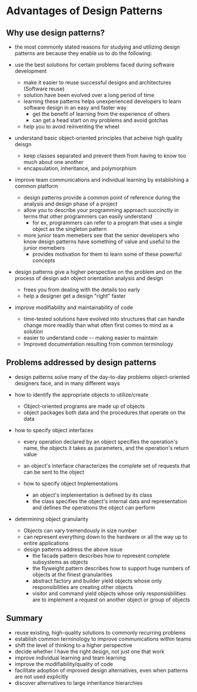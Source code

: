# Advantages of Design Patterns

## Why use design patterns?

* the most commonly stated reasons for studying and utilizing design patterns are because they enable us to do the following:

* use the best solutions for certain problems faced during software development
    * make it easier to reuse successful designs and architectures (Software reuse)
    * solution have been evolved over a long period of time
    * learning these patterns helps unexperienced developers to learn software design in an easy and faster way
        * get the benefit of learning from the experience of others
        * can get a head start on my problems and avoid gotchas
    * help you to avoid reinventing the wheel

* understand basic object-oriented principles that acheive high quality deisgn
    * keep classes separated and prevent them from having to know too much about one another
    * encapsulation, inheritance, and polymorphism

* improve team communications and individual learning by establishing a common platform
    * design patterns provide a common point of reference during the analysis and design phase of a project
    * allow you to describe your programming approach succinctly in terms that other programmers can easily understand
        * for ex, programmers can refer to a program that uses a single object as the singleton pattern
    * more junior team memebers see that the senior developers who know design patterns have something of value and useful to the junior memebers
        * provides motivation for them to learn some of these powerful concepts

* design patterns give a higher perspective on the problem and on the process of design adn object orientation analysis and design
    * frees you from dealing with the details too early
    * help a designer get a design "right" faster

* improve modifiability and maintainability of code
    * time-tested solutions have evolved into structures that can handle change more readily than what often first comes to mind as a solution
    * easier to understand code -- making easier to maintain
    * Improved documentation resulting from common terminology

## Problems addressed by design patterns

* design patterns solve many of the day-to-day problems object-oriented designers face, and in many different ways

* how to identify the appropriate objects to utilize/create
    * Object-oriented programs are made up of objects
    * object packages both data and the procedures that operate on the data

* how to specify object interfaces
    * every operation declared by an object specifies the operation's name, the objects it takes as parameters, and the operation's return value
    * an object's interface characterizes the complete set of requests that can be sent to the object

    * how to specify object Implementations
        * an object's implementation is defined by its class
        * the class specifies the object's internal data and representation and defines the operations the object can perform

* determining object granularity
    * Objects can vary tremendously in size number
    * can represent everything down to the hardware or all the way up to entire applications
    * design patterns address the above issue
        * the facade pattern describes how to represent complete subsystems as objects
        * the flyweight pattern describes how to support huge numbers of objects at the finest granularities
        * abstract factory and builder yield objects whose only responsibilities are creating other objects
        * visitor and command yield objects whose only responsisbilities are to implement a request on another object or group of objects

## Summary

* reuse existing, high-quality solutions to commonly recurring problems
* establish common terminology to improve communications within teams
* shift the level of thinking to a higher perspective
* decide whether I have the right design, not just one that work
* improve individual learning and team learning
* improve the modifiability/quality of code
* facilitate adoption of improved design alternatives, even when patterns are not used explicitly
* discover alternatives to large inheritance hierarchies